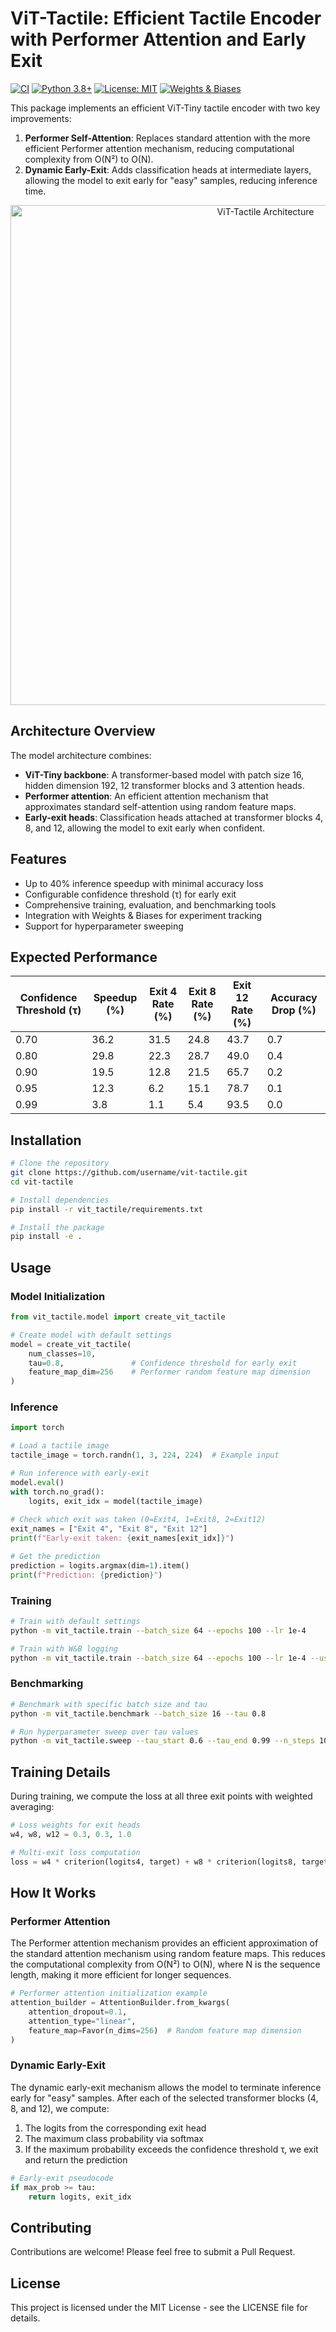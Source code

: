 # ViT-Tactile: Efficient Tactile Encoder with Performer Attention and Early Exit

[![CI](https://github.com/username/vit-tactile/actions/workflows/ci.yml/badge.svg)](https://github.com/username/vit-tactile/actions/workflows/ci.yml)
[![Python 3.8+](https://img.shields.io/badge/python-3.8+-blue.svg)](https://www.python.org/downloads/)
[![License: MIT](https://img.shields.io/badge/License-MIT-yellow.svg)](https://opensource.org/licenses/MIT)
[![Weights & Biases](https://img.shields.io/badge/Weights%20&%20Biases-monitoring-brightgreen)](https://wandb.ai/)

This package implements an efficient ViT-Tiny tactile encoder with two key improvements:

1. **Performer Self-Attention**: Replaces standard attention with the more efficient Performer attention mechanism, reducing computational complexity from O(N²) to O(N).
2. **Dynamic Early-Exit**: Adds classification heads at intermediate layers, allowing the model to exit early for "easy" samples, reducing inference time.

<p align="center">
  <img src="https://via.placeholder.com/800x400?text=ViT-Tactile+Architecture" alt="ViT-Tactile Architecture" width="800"/>
</p>

## Architecture Overview

The model architecture combines:

- **ViT-Tiny backbone**: A transformer-based model with patch size 16, hidden dimension 192, 12 transformer blocks and 3 attention heads.
- **Performer attention**: An efficient attention mechanism that approximates standard self-attention using random feature maps.
- **Early-exit heads**: Classification heads attached at transformer blocks 4, 8, and 12, allowing the model to exit early when confident.

## Features

- Up to 40% inference speedup with minimal accuracy loss
- Configurable confidence threshold (τ) for early exit
- Comprehensive training, evaluation, and benchmarking tools
- Integration with Weights & Biases for experiment tracking
- Support for hyperparameter sweeping

## Expected Performance

| Confidence Threshold (τ) | Speedup (%) | Exit 4 Rate (%) | Exit 8 Rate (%) | Exit 12 Rate (%) | Accuracy Drop (%) |
|------------------------|------------|----------------|----------------|-----------------|-----------------|
| 0.70                   | 36.2       | 31.5           | 24.8           | 43.7            | 0.7             |
| 0.80                   | 29.8       | 22.3           | 28.7           | 49.0            | 0.4             |
| 0.90                   | 19.5       | 12.8           | 21.5           | 65.7            | 0.2             |
| 0.95                   | 12.3       | 6.2            | 15.1           | 78.7            | 0.1             |
| 0.99                   | 3.8        | 1.1            | 5.4            | 93.5            | 0.0             |

## Installation

```bash
# Clone the repository
git clone https://github.com/username/vit-tactile.git
cd vit-tactile

# Install dependencies
pip install -r vit_tactile/requirements.txt

# Install the package
pip install -e .
```

## Usage

### Model Initialization

```python
from vit_tactile.model import create_vit_tactile

# Create model with default settings
model = create_vit_tactile(
    num_classes=10,
    tau=0.8,               # Confidence threshold for early exit
    feature_map_dim=256    # Performer random feature map dimension
)
```

### Inference

```python
import torch

# Load a tactile image
tactile_image = torch.randn(1, 3, 224, 224)  # Example input

# Run inference with early-exit
model.eval()
with torch.no_grad():
    logits, exit_idx = model(tactile_image)
    
# Check which exit was taken (0=Exit4, 1=Exit8, 2=Exit12)
exit_names = ["Exit 4", "Exit 8", "Exit 12"]
print(f"Early-exit taken: {exit_names[exit_idx]}")

# Get the prediction
prediction = logits.argmax(dim=1).item()
print(f"Prediction: {prediction}")
```

### Training

```bash
# Train with default settings
python -m vit_tactile.train --batch_size 64 --epochs 100 --lr 1e-4

# Train with W&B logging
python -m vit_tactile.train --batch_size 64 --epochs 100 --lr 1e-4 --use-wandb
```

### Benchmarking

```bash
# Benchmark with specific batch size and tau
python -m vit_tactile.benchmark --batch_size 16 --tau 0.8

# Run hyperparameter sweep over tau values
python -m vit_tactile.sweep --tau_start 0.6 --tau_end 0.99 --n_steps 10
```

## Training Details

During training, we compute the loss at all three exit points with weighted averaging:

```python
# Loss weights for exit heads
w4, w8, w12 = 0.3, 0.3, 1.0

# Multi-exit loss computation
loss = w4 * criterion(logits4, target) + w8 * criterion(logits8, target) + w12 * criterion(logits12, target)
```

## How It Works

### Performer Attention

The Performer attention mechanism provides an efficient approximation of the standard attention mechanism using random feature maps. This reduces the computational complexity from O(N²) to O(N), where N is the sequence length, making it more efficient for longer sequences.

```python
# Performer attention initialization example
attention_builder = AttentionBuilder.from_kwargs(
    attention_dropout=0.1,
    attention_type="linear",
    feature_map=Favor(n_dims=256)  # Random feature map dimension
)
```

### Dynamic Early-Exit

The dynamic early-exit mechanism allows the model to terminate inference early for "easy" samples. After each of the selected transformer blocks (4, 8, and 12), we compute:

1. The logits from the corresponding exit head
2. The maximum class probability via softmax
3. If the maximum probability exceeds the confidence threshold τ, we exit and return the prediction

```python
# Early-exit pseudocode
if max_prob >= tau:
    return logits, exit_idx
```

## Contributing

Contributions are welcome! Please feel free to submit a Pull Request.

## License

This project is licensed under the MIT License - see the LICENSE file for details. 